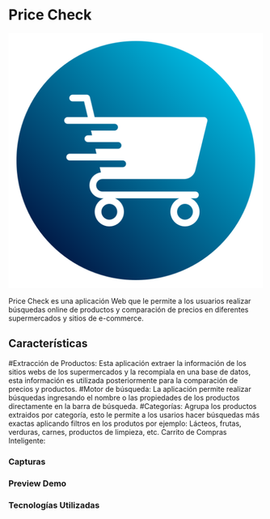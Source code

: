 # Price Check
![Logo](./assets/logo_priceCheck.png)

Price Check es una aplicación Web que le permite a los usuarios realizar búsquedas online de productos y comparación de precios en diferentes supermercados y sitios de e-commerce. 

## Características
#Extracción de Productos: Esta aplicación extraer la información de los sitios webs de los supermercados y la recompiala en una base de datos, esta información es utilizada
posteriormente para la comparación de precios y productos. 
#Motor de búsqueda: La aplicación permite realizar búsquedas ingresando el nombre o las propiedades de los productos  directamente en la barra de búsqueda.
#Categorías: Agrupa los productos extraidos por categoría, esto le permite a los usarios hacer búsquedas más exactas aplicando filtros en los produtos por ejemplo:
Lácteos, frutas, verduras, carnes, productos de limpieza, etc.
Carrito de Compras Inteligente: 

### Capturas


### Preview Demo



### Tecnologías Utilizadas



### 


